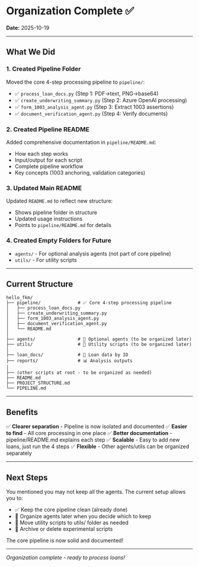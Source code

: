 # Organization Complete ✅

**Date:** 2025-10-19

---

## What We Did

### 1. Created Pipeline Folder
Moved the core 4-step processing pipeline to `pipeline/`:
- ✅ `process_loan_docs.py` (Step 1: PDF→text, PNG→base64)
- ✅ `create_underwriting_summary.py` (Step 2: Azure OpenAI processing)
- ✅ `form_1003_analysis_agent.py` (Step 3: Extract 1003 assertions)
- ✅ `document_verification_agent.py` (Step 4: Verify documents)

### 2. Created Pipeline README
Added comprehensive documentation in `pipeline/README.md`:
- How each step works
- Input/output for each script
- Complete pipeline workflow
- Key concepts (1003 anchoring, validation categories)

### 3. Updated Main README
Updated `README.md` to reflect new structure:
- Shows pipeline folder in structure
- Updated usage instructions
- Points to `pipeline/README.md` for details

### 4. Created Empty Folders for Future
- `agents/` - For optional analysis agents (not part of core pipeline)
- `utils/` - For utility scripts

---

## Current Structure

```
hello_fkm/
├── pipeline/              # ✅ Core 4-step processing pipeline
│   ├── process_loan_docs.py
│   ├── create_underwriting_summary.py
│   ├── form_1003_analysis_agent.py
│   ├── document_verification_agent.py
│   └── README.md
│
├── agents/                # 📁 Optional agents (to be organized later)
├── utils/                 # 📁 Utility scripts (to be organized later)
│
├── loan_docs/             # 💾 Loan data by ID
├── reports/               # 📊 Analysis outputs
│
├── (other scripts at root - to be organized as needed)
├── README.md
├── PROJECT_STRUCTURE.md
└── PIPELINE.md
```

---

## Benefits

✅ **Clearer separation** - Pipeline is now isolated and documented
✅ **Easier to find** - All core processing in one place
✅ **Better documentation** - pipeline/README.md explains each step
✅ **Scalable** - Easy to add new loans, just run the 4 steps
✅ **Flexible** - Other agents/utils can be organized separately

---

## Next Steps

You mentioned you may not keep all the agents. The current setup allows you to:
- ✅ Keep the core pipeline clean (already done)
- 🔄 Organize agents later when you decide which to keep
- 🔄 Move utility scripts to utils/ folder as needed
- 🔄 Archive or delete experimental scripts

The core pipeline is now solid and documented!

---

*Organization complete - ready to process loans!*
